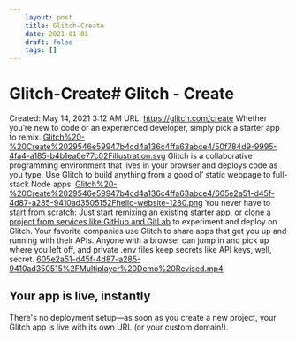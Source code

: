 ```yaml
---
 	layout: post
 	title: Glitch-Create
 	date: 2021-01-01
 	draft: false
 	tags: []
---
```


# Glitch-Create# Glitch - Create
Created: May 14, 2021 3:12 AM
URL: https://glitch.com/create
Whether you’re new to code or an experienced developer, simply pick a starter app to remix.
[Glitch%20-%20Create%2029546e59947b4cd4a136c4ffa63abce4/50f784d9-9995-4fa4-a185-b4b1ea6e77c02Fillustration.svg](Glitch%20-%20Create%2029546e59947b4cd4a136c4ffa63abce4/50f784d9-9995-4fa4-a185-b4b1ea6e77c02Fillustration.svg)
Glitch is a collaborative programming environment that lives in your browser and deploys code as you type.
Use Glitch to build anything from a good ol’ static webpage to full-stack Node apps.
[Glitch%20-%20Create%2029546e59947b4cd4a136c4ffa63abce4/605e2a51-d45f-4d87-a285-9410ad3505152Fhello-website-1280.png](Glitch%20-%20Create%2029546e59947b4cd4a136c4ffa63abce4/605e2a51-d45f-4d87-a285-9410ad3505152Fhello-website-1280.png)
You never have to start from scratch: Just start remixing an existing starter app, or [clone a project from services like GitHub and GitLab](https://glitch.com/help/kb/article/20-can-i-import-code-from-a-github-repository/) to experiment and deploy on Glitch.
Your favorite companies use Glitch to share apps that get you up and running with their APIs.
Anyone with a browser can jump in and pick up where you left off, and private .env files keep secrets like API keys, well, secret.
[605e2a51-d45f-4d87-a285-9410ad350515%2FMultiplayer%20Demo%20Revised.mp4](https://cdn.glitch.com/605e2a51-d45f-4d87-a285-9410ad350515%2FMultiplayer%20Demo%20Revised.mp4?v=1587415155796)
## Your app is live, instantly
There's no deployment setup—as soon as you create a new project, your Glitch app is live with its own URL (or your custom domain!).

